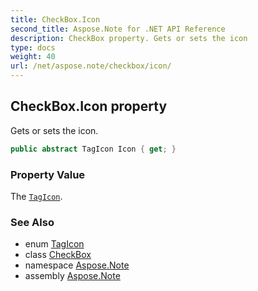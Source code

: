 ```yaml
---
title: CheckBox.Icon
second_title: Aspose.Note for .NET API Reference
description: CheckBox property. Gets or sets the icon
type: docs
weight: 40
url: /net/aspose.note/checkbox/icon/
---
```

## CheckBox.Icon property

Gets or sets the icon.

```csharp
public abstract TagIcon Icon { get; }
```

### Property Value

The [`TagIcon`](../../tagicon/).

### See Also

* enum [TagIcon](../../tagicon/)
* class [CheckBox](../)
* namespace [Aspose.Note](../../checkbox/)
* assembly [Aspose.Note](../../../)


